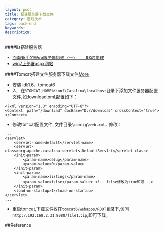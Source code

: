 ```yaml
---
layout: post
title: 搭建服务器下载文件
category: 游戏技术
tags: back-end
keywords: 
description: 
---
```


####iis搭建服务器

* [面向新手的Web服务器搭建（一）——IIS的搭建](http://www.2cto.com/os/201405/300927.html)
* [win7上部署aspx网站](http://blog.csdn.net/ikaoni/article/details/22669753)

####Tomcat搭建文件服务器下载文件[More](http://blog.csdn.net/yin_jw/article/details/43524659)

* 安装 jdk1.6、tomcat6
* 2、	在`%TOMCAT_HOME%\conf\Catalina\localhost`目录下添加文件服务器配置文件,如download.xml,配置如下：

```
<?xml version="1.0" encoding="UTF-8"?>
<Context  path="/download" docBase="D://download" crossContext="true">
</Context>
```

* 修改tomcat配置文件, 文件目录`\config\web.xml`，修改：

```
...
<servlet>
	<servlet-name>default</servlet-name>
	<servlet-class>org.apache.catalina.servlets.DefaultServlet</servlet-class>
	<init-param>
		<param-name>debug</param-name>
		<param-value>0</param-value>
	</init-param>
	<init-param>
		<param-name>listings</param-name>
		<param-value>false</param-value> <!-- false修改为true即可 -->
	</init-param>
	<load-on-startup>1</load-on-startup>
</servlet>
...
```

* 重启tomcat,下载文件放在`tomcat6/webapps/ROOT`目录下,访问`http://192.168.2.31:8080/file1.zip`,即可下载。

##Reference